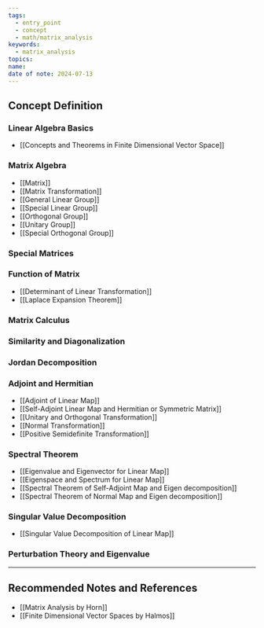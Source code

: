 ```yaml
---
tags:
  - entry_point
  - concept
  - math/matrix_analysis
keywords:
  - matrix_analysis
topics: 
name: 
date of note: 2024-07-13
---
```


## Concept Definition


### Linear Algebra Basics

- [[Concepts and Theorems in Finite Dimensional Vector Space]]

### Matrix Algebra

- [[Matrix]]
- [[Matrix Transformation]]
- [[General Linear Group]]
- [[Special Linear Group]]
- [[Orthogonal Group]]
- [[Unitary Group]]
- [[Special Orthogonal Group]]

### Special Matrices


### Function of Matrix

- [[Determinant of Linear Transformation]]
- [[Laplace Expansion Theorem]]

### Matrix Calculus




### Similarity and Diagonalization




### Jordan Decomposition



### Adjoint and Hermitian 

- [[Adjoint of Linear Map]]
- [[Self-Adjoint Linear Map and Hermitian or Symmetric Matrix]]
- [[Unitary and Orthogonal Transformation]]
- [[Normal Transformation]]
- [[Positive Semidefinite Transformation]]

### Spectral Theorem

- [[Eigenvalue and Eigenvector for Linear Map]]
- [[Eigenspace and Spectrum for Linear Map]]
- [[Spectral Theorem of Self-Adjoint Map and Eigen decomposition]]
- [[Spectral Theorem of Normal Map and Eigen decomposition]]


### Singular Value Decomposition

- [[Singular Value Decomposition of Linear Map]]


### Perturbation Theory and Eigenvalue








-----------
##  Recommended Notes and References


- [[Matrix Analysis by Horn]]
- [[Finite Dimensional Vector Spaces by Halmos]]